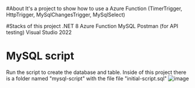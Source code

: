 #About
It's a project to show how to use a Azure Function (TimerTrigger, HttpTrigger, MySqlChangesTrigger, MySqlSelect)

#Stacks of this project
.NET 8
Azure Function
MySQL
Postman (for API testing)
Visual Studio 2022

# MySQL script
Run the script to create the database and table. 
Inside of this project there is a folder named "mysql-script" with the file file "initial-script.sql"
![image](https://github.com/user-attachments/assets/db242f41-58eb-49aa-ac5c-4c66904b8b0a)
